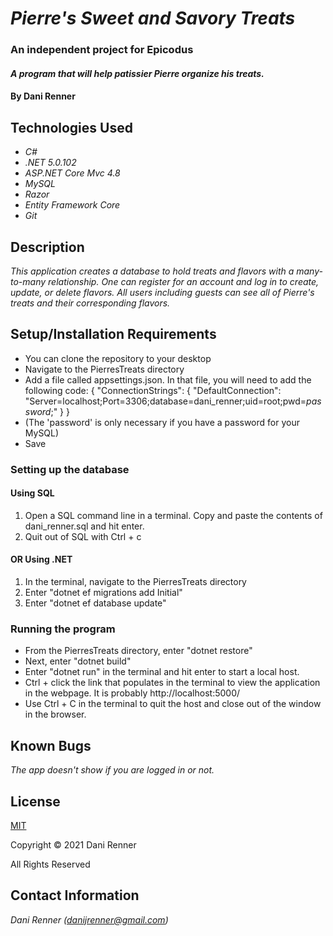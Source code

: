 # _Pierre's Sweet and Savory Treats_
### An independent project for Epicodus

#### _A program that will help patissier Pierre organize his treats._

#### By Dani Renner

## Technologies Used

* _C#_
* _.NET 5.0.102_
* _ASP.NET Core Mvc 4.8_
* _MySQL_
* _Razor_
* _Entity Framework Core_
* _Git_

## Description

_This application creates a database to hold treats and flavors with a many-to-many relationship. One can register for an account and log in to create, update, or delete flavors. All users including guests can see all of Pierre's treats and their corresponding flavors._

## Setup/Installation Requirements

* You can clone the repository to your desktop
* Navigate to the PierresTreats directory
* Add a file called appsettings.json. In that file, you will need to add the following code:
{
  "ConnectionStrings": {
      "DefaultConnection": "Server=localhost;Port=3306;database=dani_renner;uid=root;pwd=_password_;"
  }
}
* (The 'password' is only necessary if you have a password for your MySQL)
* Save
### Setting up the database
#### Using SQL
1. Open a SQL command line in a terminal. Copy and paste the contents of dani_renner.sql and hit enter.
2. Quit out of SQL with Ctrl + c
#### OR Using .NET
1. In the terminal, navigate to the PierresTreats directory
2. Enter "dotnet ef migrations add Initial"
3. Enter "dotnet ef database update"
### Running the program
* From the PierresTreats directory, enter "dotnet restore"
* Next, enter "dotnet build"
* Enter "dotnet run" in the terminal and hit enter to start a local host. 
* Ctrl + click the link that populates in the terminal to view the application in the webpage. It is probably http://localhost:5000/
* Use Ctrl + C in the terminal to quit the host and close out of the window in the browser.

## Known Bugs
 _The app doesn't show if you are logged in or not._

## License

[MIT](https://opensource.org/licenses/MIT)

Copyright © 2021 Dani Renner

All Rights Reserved

## Contact Information

_Dani Renner (danijrenner@gmail.com)_
